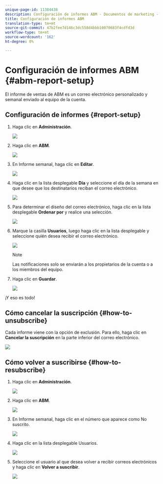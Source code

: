 ```yaml
---
unique-page-id: 11384438
description: Configuración de informes ABM - Documentos de marketing - Documentación del producto
title: Configuración de informes ABM
translation-type: tm+mt
source-git-commit: 47b2fee7d146c3dc558d4bbb10070683f4cdfd3d
workflow-type: tm+mt
source-wordcount: '162'
ht-degree: 0%

---
```



# Configuración de informes ABM {#abm-report-setup}

El informe de ventas de ABM es un correo electrónico personalizado y semanal enviado al equipo de la cuenta.

## Configuración de informes {#report-setup}

1. Haga clic en **Administración**.

   ![](assets/one-3.png)

1. Haga clic en **ABM**.

   ![](assets/two-2.png)

1. En Informe semanal, haga clic en **Editar**.

   ![](assets/three-3.png)

1. Haga clic en la lista desplegable **Día** y seleccione el día de la semana en que desee que los destinatarios reciban el correo electrónico.

   ![](assets/four-4.png)

1. Para determinar el diseño del correo electrónico, haga clic en la lista desplegable **Ordenar por** y realice una selección.

   ![](assets/five-3.png)

1. Marque la casilla **Usuarios**, luego haga clic en la lista desplegable y seleccione quién desea recibir el correo electrónico.

   ![](assets/six-2.png)

   >[!NOTE]
   >
   >Las notificaciones solo se enviarán a los propietarios de la cuenta o a los miembros del equipo.

1. Haga clic en **Guardar**.

   ![](assets/seven-2.png)

¡Y eso es todo!

## Cómo cancelar la suscripción {#how-to-unsubscribe}

Cada informe viene con la opción de exclusión. Para ello, haga clic en **Cancelar la suscripción** en la parte inferior del correo electrónico.

![](assets/eight-1.png)

## Cómo volver a suscribirse {#how-to-resubscribe}

1. Haga clic en **Administración**.

   ![](assets/one-3.png)

1. Haga clic en **ABM**.

   ![](assets/two-2.png)

1. En Informe semanal, haga clic en el número que aparece como No suscrito.

   ![](assets/nine.png)

1. Haga clic en la lista desplegable Usuarios.

   ![](assets/ten.png)

1. Seleccione el usuario al que desea volver a recibir correos electrónicos y haga clic en **Volver a suscribir**.

   ![](assets/eleven.png)

